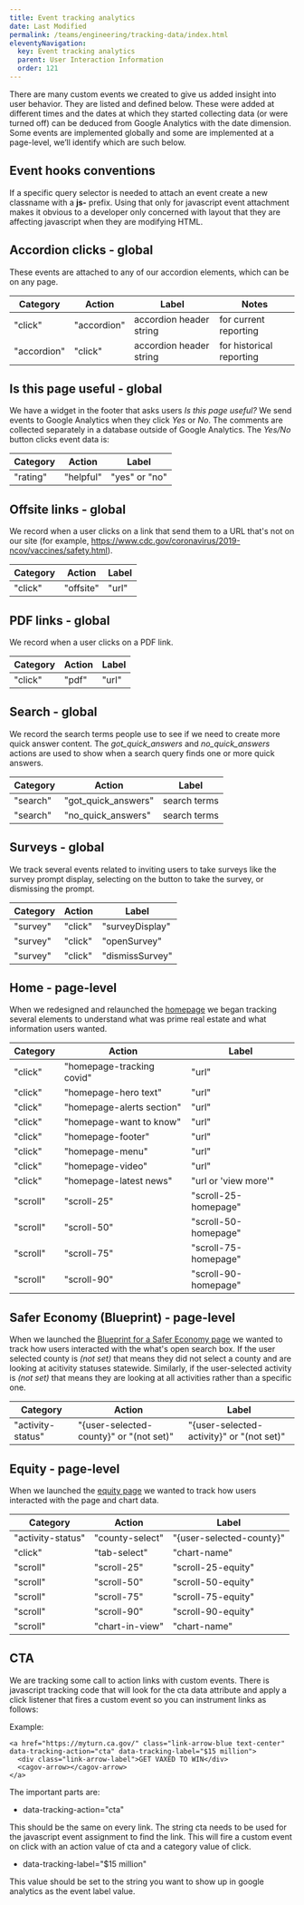 ```yaml
---
title: Event tracking analytics
date: Last Modified 
permalink: /teams/engineering/tracking-data/index.html
eleventyNavigation:
  key: Event tracking analytics
  parent: User Interaction Information
  order: 121
---
```


There are many custom events we created to give us added insight into user behavior. They are listed and defined below. These were added at different times and the dates at which they started collecting data (or were turned off) can be deduced from Google Analytics with the date dimension. Some events are implemented globally and some are implemented at a page-level, we’ll identify which are such below.  

## Event hooks conventions

If a specific query selector is needed to attach an event create a new classname with a **js-** prefix. Using that only for javascript event attachment makes it obvious to a developer only concerned with layout that they are affecting javascript when they are modifying HTML.

## Accordion clicks - global

These events are attached to any of our accordion elements, which can be on any page.

| Category  | Action | Label | Notes |
| ------------- | ------------- | ------------- | ------------- |
| "click"  | "accordion"  | accordion header string  | for current reporting |
| "accordion"  | "click"  | accordion header string  | for historical reporting |

## Is this page useful - global

We have a widget in the footer that asks users _Is this page useful?_ We send events to Google Analytics when they click _Yes_ or _No_. The comments are collected separately in a database outside of Google Analytics. The _Yes/No_ button clicks event data is:

| Category  | Action | Label |
| ------------- | ------------- | ------------- |
| "rating"  | "helpful"  | "yes" or "no"  |

## Offsite links - global

We record when a user clicks on a link that send them to a URL that's not on our site (for example, https://www.cdc.gov/coronavirus/2019-ncov/vaccines/safety.html).

| Category  | Action | Label |
| ------------- | ------------- | ------------- |
| "click"  | "offsite"  | "url"  |

## PDF links - global

We record when a user clicks on a PDF link.

| Category  | Action | Label |
| ------------- | ------------- | ------------- |
| "click"  | "pdf"  | "url"  |

## Search - global

We record the search terms people use to see if we need to create more quick answer content. The _got_quick_answers_ and _no_quick_answers_ actions are used to show when a search query finds one or more quick answers.

| Category  | Action | Label |
| ------------- | ------------- | ------------- |
| "search"  | "got_quick_answers"  | search terms  |
| "search"  | "no_quick_answers"  | search terms  |

## Surveys - global

We track several events related to inviting users to take surveys like the survey prompt display, selecting on the button to take the survey, or dismissing the prompt.

| Category  | Action | Label |
| ------------- | ------------- | ------------- |
| "survey"  | "click"  | "surveyDisplay"  |
| "survey"  | "click"  | "openSurvey"  |
| "survey"  | "click"  | "dismissSurvey"  |

## Home - page-level

When we redesigned and relaunched the [homepage](https://covid19.ca.gov/) we began tracking several elements to understand what was prime real estate and what information users wanted.

| Category  | Action | Label |
| ------------- | ------------- | ------------- |
| "click"  | "homepage-tracking covid"  | "url"  |
| "click"  | "homepage-hero text"  | "url"  |
| "click"  | "homepage-alerts section"  | "url"  |
| "click"  | "homepage-want to know"  | "url"  |
| "click"  | "homepage-footer"  | "url"  |
| "click"  | "homepage-menu"  | "url"  |
| "click"  | "homepage-video"  | "url"  |
| "click"  | "homepage-latest news"  | "url or 'view more'"  |
| "scroll"  | "scroll-25" | "scroll-25-homepage" |
| "scroll"  | "scroll-50" | "scroll-50-homepage" |
| "scroll"  | "scroll-75" | "scroll-75-homepage" |
| "scroll"  | "scroll-90" | "scroll-90-homepage" |

## Safer Economy (Blueprint) - page-level

When we launched the [Blueprint for a Safer Economy page](https://covid19.ca.gov/safer-economy/) we wanted to track how users interacted with the what's open search box. If the user selected county is _(not set)_ that means they did not select a county and are looking at acitivity statuses statewide. Similarly, if the user-selected activity is _(not set)_ that means they are looking at all activities rather than a specific one.

| Category  | Action | Label |
| ------------- | ------------- | ------------- |
| "activity-status"  | "{user-selected-county}" or "(not set)"  | "{user-selected-activity}" or "(not set)" |

## Equity - page-level

When we launched the [equity page](https://covid19.ca.gov/equity/) we wanted to track how users interacted with the page and chart data.

| Category  | Action | Label |
| ------------- | ------------- | ------------- |
| "activity-status"  | "county-select" | "{user-selected-county}" |
| "click"  | "tab-select" | "chart-name" |
| "scroll"  | "scroll-25" | "scroll-25-equity" |
| "scroll"  | "scroll-50" | "scroll-50-equity" |
| "scroll"  | "scroll-75" | "scroll-75-equity" |
| "scroll"  | "scroll-90" | "scroll-90-equity" |
| "scroll"  | "chart-in-view" | "chart-name" |


## CTA

We are tracking some call to action links with custom events. There is javascript tracking code that will look for the cta data attribute and apply a click listener that fires a custom event so you can instrument links as follows:

Example:
```
<a href="https://myturn.ca.gov/" class="link-arrow-blue text-center" data-tracking-action="cta" data-tracking-label="$15 million">
  <div class="link-arrow-label">GET VAXED TO WIN</div>
  <cagov-arrow></cagov-arrow>
</a>
```

The important parts are:

- data-tracking-action="cta" 

This should be the same on every link. The string cta needs to be used for the javascript event assignment to find the link. This will fire a custom event on click with an action value of cta and a category value of click.

- data-tracking-label="$15 million"

This value should be set to the string you want to show up in google analytics as the event label value. 